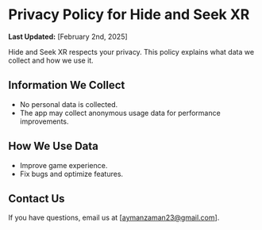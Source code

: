 # Privacy Policy for Hide and Seek XR

**Last Updated:** [February 2nd, 2025]

Hide and Seek XR respects your privacy. This policy explains what data we collect and how we use it.

## Information We Collect
- No personal data is collected.
- The app may collect anonymous usage data for performance improvements.

## How We Use Data
- Improve game experience.
- Fix bugs and optimize features.

## Contact Us
If you have questions, email us at [aymanzaman23@gmail.com].
